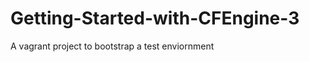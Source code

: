 Getting-Started-with-CFEngine-3
===============================

A vagrant project to bootstrap a test enviornment